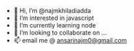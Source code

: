- 👋 Hi, I’m @najmkhiladiadda
- 👀 I’m interested in javascript
- 🌱 I’m currently learning node
- 💞️ I’m looking to collaborate on ...
- 📫 email me @ ansarinajm0@gmail.com

<!---
najmkhiladiadda/najmkhiladiadda is a ✨ special ✨ repository because its `README.md` (this file) appears on your GitHub profile.
You can click the Preview link to take a look at your changes.
--->
